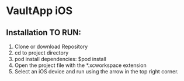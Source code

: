 
# VaultApp iOS

## Installation TO RUN:

1. Clone or download Repository
2. cd to project directory
3. pod install dependencies: $pod install
4. Open the project file with the *.xcworkspace extension
5. Select an iOS device and run using the arrow in the top right corner.

